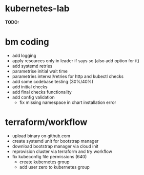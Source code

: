 # kubernetes-lab


**TODO:**


# bm coding
- add logging
- apply resources only in leader if says so (also add option for it)
- add systemd retries
- parametrise initial wait time
- parametries interval/retries for http and kubectl checks
- add some codebase testing (30%/40%)
- add initial checks
- add final checks functionality
- add config validation
    - fix missing namespace in chart installation error

# terraform/workflow
- upload binary on github.com
- create systemd unit for bootstrap manager
- download bootstrap manager via cloud init
- reprovision cluster via terraform and try workflow
- fix kubeconfig file permissions (640)
    - create kubernetes group
    - add user zero to kubernetes group
